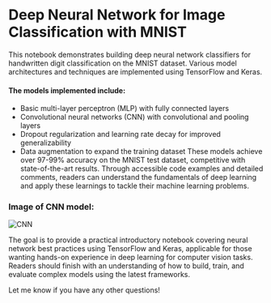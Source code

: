 # Deep Neural Network for Image Classification with MNIST
This notebook demonstrates building deep neural network classifiers for handwritten digit classification on the MNIST dataset. Various model architectures and techniques are implemented using TensorFlow and Keras.

#### The models implemented include:

* Basic multi-layer perceptron (MLP) with fully connected layers
* Convolutional neural networks (CNN) with convolutional and pooling layers
* Dropout regularization and learning rate decay for improved generalizability
* Data augmentation to expand the training dataset
These models achieve over 97-99% accuracy on the MNIST test dataset, competitive with state-of-the-art results. Through accessible code examples and detailed comments, readers can understand the fundamentals of deep learning and apply these learnings to tackle their machine learning problems.

### Image of CNN model:

![CNN](https://raw.githubusercontent.com/KiraTheGenius/Deep-Learning-MNIST-TF2-Keras/main/CNN_Architecture.png "CNN Architecture")

The goal is to provide a practical introductory notebook covering neural network best practices using TensorFlow and Keras, applicable for those wanting hands-on experience in deep learning for computer vision tasks. Readers should finish with an understanding of how to build, train, and evaluate complex models using the latest frameworks.

Let me know if you have any other questions!
